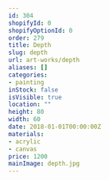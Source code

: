 ```yaml
---
id: 304
shopifyId: 0
shopifyOptionId: 0
order: 279
title: Depth
slug: depth
url: art-works/depth
aliases: []
categories:
- painting
inStock: false
isVisible: true
location: ""
height: 80
width: 60
date: 2018-01-01T00:00:00Z
materials:
- acrylic
- canvas
price: 1200
mainImage: depth.jpg
---
```

